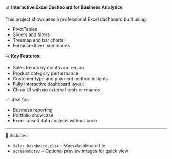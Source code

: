 📊 **Interactive Excel Dashboard for Business Analytics**

This project showcases a professional Excel dashboard built using:
- PivotTables
- Slicers and filters
- Treemap and bar charts
- Formula-driven summaries

🔍 **Key Features:**
- Sales trends by month and region
- Product category performance
- Customer type and payment method insights
- Fully interactive dashboard layout
- Clean UI with no external tools or macros

✅ Ideal for:
- Business reporting
- Portfolio showcase
- Excel-based data analysis without code

---

📂 Includes:
- `Sales_Dashboard.xlsx` – Main dashboard file
- `screenshots/` – Optional preview images for quick view

